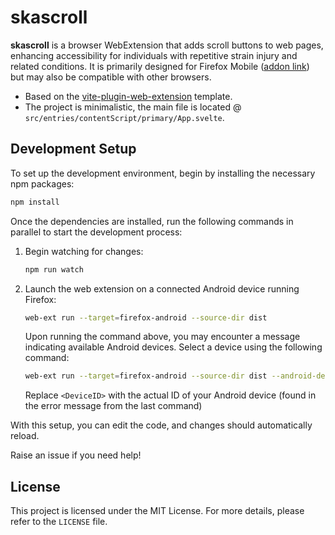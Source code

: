 # skascroll

**skascroll** is a browser WebExtension that adds scroll buttons to web pages, enhancing accessibility for individuals with repetitive strain injury and related conditions. It is primarily designed for Firefox Mobile ([addon link](https://addons.mozilla.org/en-US/firefox/addon/skascroll/)) but may also be compatible with other browsers.

- Based on the [vite-plugin-web-extension](https://github.com/samrum/vite-plugin-web-extension) template.
- The project is minimalistic, the main file is located @ `src/entries/contentScript/primary/App.svelte`.

## Development Setup

To set up the development environment, begin by installing the necessary npm packages:

```bash
npm install
```

Once the dependencies are installed, run the following commands in parallel to start the development process:

1. Begin watching for changes:

   ```bash
   npm run watch
   ```

2. Launch the web extension on a connected Android device running Firefox:

   ```bash
   web-ext run --target=firefox-android --source-dir dist
   ```

   Upon running the command above, you may encounter a message indicating available Android devices. Select a device using the following command:

   ```bash
   web-ext run --target=firefox-android --source-dir dist --android-device=<DeviceID>
   ```

   Replace `<DeviceID>` with the actual ID of your Android device (found in the error message from the last command)

With this setup, you can edit the code, and changes should automatically reload.

Raise an issue if you need help!

## License

This project is licensed under the MIT License. For more details, please refer to the `LICENSE` file.

